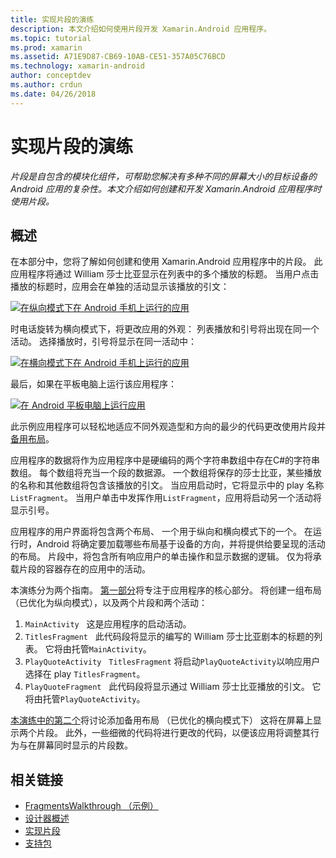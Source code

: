```yaml
---
title: 实现片段的演练
description: 本文介绍如何使用片段开发 Xamarin.Android 应用程序。
ms.topic: tutorial
ms.prod: xamarin
ms.assetid: A71E9D87-CB69-10AB-CE51-357A05C76BCD
ms.technology: xamarin-android
author: conceptdev
ms.author: crdun
ms.date: 04/26/2018
---
```


# <a name="implementing-fragments---walkthrough"></a>实现片段的演练

_片段是自包含的模块化组件，可帮助您解决有多种不同的屏幕大小的目标设备的 Android 应用的复杂性。本文介绍如何创建和开发 Xamarin.Android 应用程序时使用片段。_

## <a name="overview"></a>概述

在本部分中，您将了解如何创建和使用 Xamarin.Android 应用程序中的片段。 此应用程序将通过 William 莎士比亚显示在列表中的多个播放的标题。 当用户点击播放的标题时，应用会在单独的活动显示该播放的引文：

[![在纵向模式下在 Android 手机上运行的应用](./images/intro-screenshot-phone-sml.png)](./images/intro-screenshot-phone.png#lightbox)

时电话旋转为横向模式下，将更改应用的外观： 列表播放和引号将出现在同一个活动。 选择播放时，引号将显示在同一活动中：

[![在横向模式下在 Android 手机上运行的应用](./images/intro-screenshot-phone-land-sml.png)](./images/intro-screenshot-phone-land.png#lightbox)

最后，如果在平板电脑上运行该应用程序：

[![在 Android 平板电脑上运行应用](./images/intro-screenshot-tablet-sml.png)](./images/intro-screenshot-tablet.png#lightbox)

此示例应用程序可以轻松地适应不同外观造型和方向的最少的代码更改使用片段并[备用布局](/xamarin/android/app-fundamentals/resources-in-android/alternate-resources)。

应用程序的数据将作为应用程序中是硬编码的两个字符串数组中存在C#的字符串数组。 每个数组将充当一个段的数据源。  一个数组将保存的莎士比亚，某些播放的名称和其他数组将包含该播放的引文。 当应用启动时，它将显示中的 play 名称`ListFragment`。 当用户单击中发挥作用`ListFragment`，应用将启动另一个活动将显示引号。

应用程序的用户界面将包含两个布局、 一个用于纵向和横向模式下的一个。 在运行时，Android 将确定要加载哪些布局基于设备的方向，并将提供给要呈现的活动的布局。 片段中，将包含所有响应用户的单击操作和显示数据的逻辑。 仅为将承载片段的容器存在的应用中的活动。

本演练分为两个指南。 [第一部分](./walkthrough.md)将专注于应用程序的核心部分。 将创建一组布局 （已优化为纵向模式），以及两个片段和两个活动：

1. `MainActivity` &nbsp; 这是应用程序的启动活动。
1. `TitlesFragment` &nbsp; 此代码段将显示的编写的 William 莎士比亚剧本的标题的列表。 它将由托管`MainActivity`。
1. `PlayQuoteActivity` &nbsp; `TitlesFragment` 将启动`PlayQuoteActivity`以响应用户选择在 play `TitlesFragment`。
1. `PlayQuoteFragment` &nbsp; 此代码段将显示通过 William 莎士比亚播放的引文。 它将由托管`PlayQuoteActivity`。

[本演练中的第二个](./walkthrough-landscape.md)将讨论添加备用布局 （已优化的横向模式下） 这将在屏幕上显示两个片段。 此外，一些细微的代码将进行更改的代码，以便该应用将调整其行为与在屏幕同时显示的片段数。

## <a name="related-links"></a>相关链接

- [FragmentsWalkthrough （示例）](https://developer.xamarin.com/samples/monodroid/FragmentsWalkthrough/)
- [设计器概述](~/android/user-interface/android-designer/index.md)
- [实现片段](https://developer.android.com/guide/topics/fundamentals/fragments.html)
- [支持包](https://developer.android.com/sdk/compatibility-library.html)
